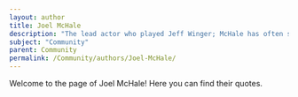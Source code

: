 ```yaml
---
layout: author
title: Joel McHale
description: "The lead actor who played Jeff Winger; McHale has often shared insights about his role and the show's cult following."
subject: "Community"
parent: Community
permalink: /Community/authors/Joel-McHale/
---
```


Welcome to the page of Joel McHale! Here you can find their quotes.
